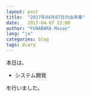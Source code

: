```yaml
---
layout: post
title:  "2017年04月07日の出来事"
date:   2017-04-07 22:00
author: "FUNABARA Masao"
lang: "ja"
categories: blog
tags: diary
---
```


本日は、

* システム開発

を行いました。
